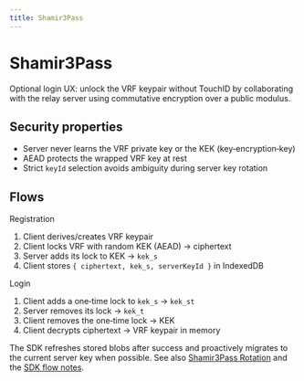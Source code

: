 ```yaml
---
title: Shamir3Pass
---
```


# Shamir3Pass

Optional login UX: unlock the VRF keypair without TouchID by collaborating with the relay server using commutative encryption over a public modulus.

## Security properties

- Server never learns the VRF private key or the KEK (key‑encryption‑key)
- AEAD protects the wrapped VRF key at rest
- Strict `keyId` selection avoids ambiguity during server key rotation

## Flows

Registration
1) Client derives/creates VRF keypair
2) Client locks VRF with random KEK (AEAD) → ciphertext
3) Server adds its lock to KEK → `kek_s`
4) Client stores `{ ciphertext, kek_s, serverKeyId }` in IndexedDB

Login
1) Client adds a one‑time lock to `kek_s` → `kek_st`
2) Server removes its lock → `kek_t`
3) Client removes the one‑time lock → KEK
4) Client decrypts ciphertext → VRF keypair in memory

The SDK refreshes stored blobs after success and proactively migrates to the current server key when possible. See also [Shamir3Pass Rotation](/concepts/shamir3pass-rotate-keys) and the [SDK flow notes](https://github.com/web3-authn/sdk/blob/main/sdk/docs/shamir3pass-login.md).
